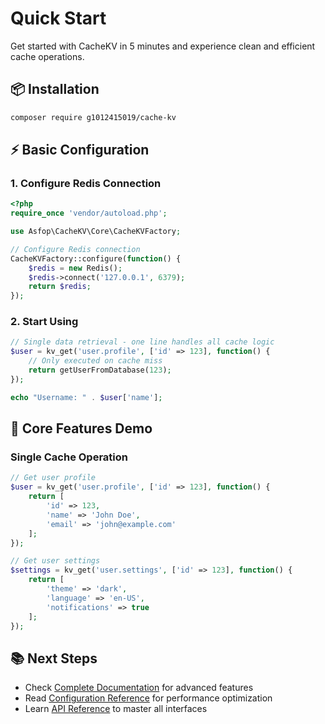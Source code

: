 # Quick Start

Get started with CacheKV in 5 minutes and experience clean and efficient cache operations.

## 📦 Installation

```bash
composer require g1012415019/cache-kv
```

## ⚡ Basic Configuration

### 1. Configure Redis Connection

```php
<?php
require_once 'vendor/autoload.php';

use Asfop\CacheKV\Core\CacheKVFactory;

// Configure Redis connection
CacheKVFactory::configure(function() {
    $redis = new Redis();
    $redis->connect('127.0.0.1', 6379);
    return $redis;
});
```

### 2. Start Using

```php
// Single data retrieval - one line handles all cache logic
$user = kv_get('user.profile', ['id' => 123], function() {
    // Only executed on cache miss
    return getUserFromDatabase(123);
});

echo "Username: " . $user['name'];
```

## 🚀 Core Features Demo

### Single Cache Operation

```php
// Get user profile
$user = kv_get('user.profile', ['id' => 123], function() {
    return [
        'id' => 123,
        'name' => 'John Doe',
        'email' => 'john@example.com'
    ];
});

// Get user settings
$settings = kv_get('user.settings', ['id' => 123], function() {
    return [
        'theme' => 'dark',
        'language' => 'en-US',
        'notifications' => true
    ];
});
```

## 📚 Next Steps

- Check [Complete Documentation](README_EN.md) for advanced features
- Read [Configuration Reference](CONFIG_EN.md) for performance optimization
- Learn [API Reference](API_EN.md) to master all interfaces
